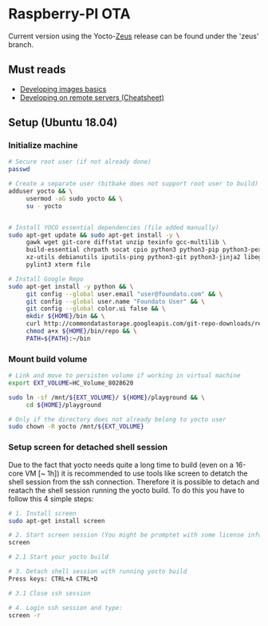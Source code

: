 # Raspberry-PI OTA

Current version using the Yocto-[Zeus](https://github.com/Foundato/raspberry-pi-ota-yocto/tree/zeus) release can be found under the 'zeus' branch.

## Must reads

- [Developing images basics](docs/Yocto-Dev.md)
- [Developing on remote servers (Cheatsheet)](docs/Remote-dev-cheatsheet.md)

## Setup (Ubuntu 18.04)

### Initialize machine

```bash
# Secure root user (if not already done)
passwd

# Create a separate user (bitbake does not support root user to build)
adduser yocto && \
     usermod -aG sudo yocto && \
     su - yocto


# Install YOCO essential dependencies (file added manually)
sudo apt-get update && sudo apt-get install -y \
     gawk wget git-core diffstat unzip texinfo gcc-multilib \
     build-essential chrpath socat cpio python3 python3-pip python3-pexpect \
     xz-utils debianutils iputils-ping python3-git python3-jinja2 libegl1-mesa libsdl1.2-dev \
     pylint3 xterm file

# Install Google Repo
sudo apt-get install -y python && \
     git config --global user.email "user@foundato.com" && \
     git config --global user.name "Foundato User" && \
     git config --global color.ui false && \
     mkdir ${HOME}/bin && \
     curl http://commondatastorage.googleapis.com/git-repo-downloads/repo > ${HOME}/bin/repo && \
     chmod a+x ${HOME}/bin/repo && \
     PATH=${PATH}:~/bin
```

### Mount build volume

```bash
# Link and move to persisten volume if working in virtual machine
export EXT_VOLUME=HC_Volume_8028620

sudo ln -sf /mnt/${EXT_VOLUME}/ ${HOME}/playground && \
     cd ${HOME}/playground

# Only if the directory does not already belong to yocto user
sudo chown -R yocto /mnt/${EXT_VOLUME}
```

### Setup screen for detached shell session

Due to the fact that yocto needs quite a long time to build (even on a 16-core VM [~ 1h]) it is recommended to use tools like screen to detatch the shell session from the ssh connection. Therefore it is possible to detach and reatach the shell session running the yocto build. To do this you have to follow this 4 simple steps:

```bash
# 1. Install screen
sudo apt-get install screen

# 2. Start screen session (You might be promptet with some license information... just press space to continue)
screen

# 2.1 Start your yocto build

# 3. Detach shell session with running yocto build
Press keys: CTRL+A CTRL+D

# 3.1 Close ssh session

# 4. Login ssh session and type:
screen -r
```
